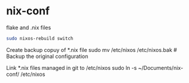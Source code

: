 # nix-conf
flake and .nix files

```bash
sudo nixos-rebuild switch
```
Create backup copuy of *.nix file
sudo mv /etc/nixos /etc/nixos.bak  # Backup the original configuration

Link *.nix files managed in git to /etc/nixos
sudo ln -s ~/Documents/nix-conf/ /etc/nixos


